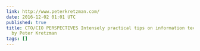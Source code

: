 ```yaml
---
link: http://www.peterkretzman.com/
date: 2016-12-02 01:01 UTC
published: true
title: CTO/CIO PERSPECTIVES Intensely practical tips on information technology management,
  by Peter Kretzman
tags: []
---
```



